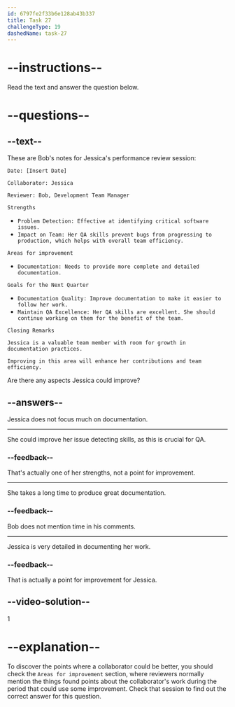 ```yaml
---
id: 6797fe2f33b6e128ab43b337
title: Task 27
challengeType: 19
dashedName: task-27
---
```


<!-- READING -->

# --instructions--

Read the text and answer the question below.

# --questions--

## --text--

These are Bob's notes for Jessica's performance review session:

`Date: [Insert Date]`

`Collaborator: Jessica`

`Reviewer: Bob, Development Team Manager`

`Strengths`

- `Problem Detection: Effective at identifying critical software issues.`
- `Impact on Team: Her QA skills prevent bugs from progressing to production, which helps with overall team efficiency.`

`Areas for improvement`

- `Documentation: Needs to provide more complete and detailed documentation.`

`Goals for the Next Quarter`

- `Documentation Quality: Improve documentation to make it easier to follow her work.`
- `Maintain QA Excellence: Her QA skills are excellent. She should continue working on them for the benefit of the team.`

`Closing Remarks`

`Jessica is a valuable team member with room for growth in documentation practices.`

`Improving in this area will enhance her contributions and team efficiency.`

Are there any aspects Jessica could improve?

## --answers--

Jessica does not focus much on documentation.

---

She could improve her issue detecting skills, as this is crucial for QA.

### --feedback--

That's actually one of her strengths, not a point for improvement.

---

She takes a long time to produce great documentation.

### --feedback--

Bob does not mention time in his comments.

---

Jessica is very detailed in documenting her work.

### --feedback--

That is actually a point for improvement for Jessica.

## --video-solution--

1

# --explanation--

To discover the points where a collaborator could be better, you should check the `Areas for improvement` section, where reviewers normally mention the things found points about the collaborator's work during the period that could use some improvement. Check that session to find out the correct answer for this question.
